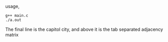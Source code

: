 usage,
```
g++ main.c
./a.out
```

The final line is the capitol city, and above it is the tab separated adjacency matrix
